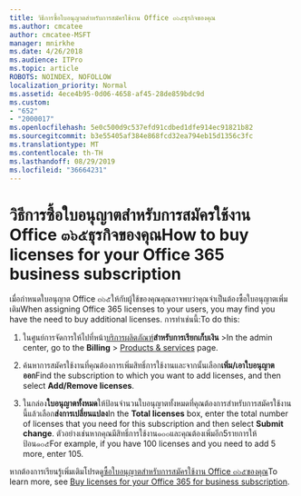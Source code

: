 ```yaml
---
title: วิธีการซื้อใบอนุญาตสำหรับการสมัครใช้งาน Office ๓๖๕ธุรกิจของคุณ
ms.author: cmcatee
author: cmcatee-MSFT
manager: mnirkhe
ms.date: 4/26/2018
ms.audience: ITPro
ms.topic: article
ROBOTS: NOINDEX, NOFOLLOW
localization_priority: Normal
ms.assetid: 4ece4b95-0d06-4658-af45-28de859bdc9d
ms.custom:
- "652"
- "2000017"
ms.openlocfilehash: 5e0c500d9c537efd91cdbed1dfe914ec91821b82
ms.sourcegitcommit: b3e55405af384e868fcd32ea794eb15d1356c3fc
ms.translationtype: MT
ms.contentlocale: th-TH
ms.lasthandoff: 08/29/2019
ms.locfileid: "36664231"
---
```

# <a name="how-to-buy-licenses-for-your-office-365-business-subscription"></a><span data-ttu-id="ba0f6-102">วิธีการซื้อใบอนุญาตสำหรับการสมัครใช้งาน Office ๓๖๕ธุรกิจของคุณ</span><span class="sxs-lookup"><span data-stu-id="ba0f6-102">How to buy licenses for your Office 365 business subscription</span></span>

<span data-ttu-id="ba0f6-103">เมื่อกำหนดใบอนุญาต Office ๓๖๕ให้กับผู้ใช้ของคุณคุณอาจพบว่าคุณจำเป็นต้องซื้อใบอนุญาตเพิ่มเติม</span><span class="sxs-lookup"><span data-stu-id="ba0f6-103">When assigning Office 365 licenses to your users, you may find you have the need to buy additional licenses.</span></span> <span data-ttu-id="ba0f6-104">การทำเช่นนี้:</span><span class="sxs-lookup"><span data-stu-id="ba0f6-104">To do this:</span></span>
  
1. <span data-ttu-id="ba0f6-105">ในศูนย์การจัดการให้ไปที่หน้า[บริการผลิตภัณฑ์](https://go.microsoft.com/fwlink/p/?linkid=842054)**สำหรับการเรียกเก็บเงิน** \></span><span class="sxs-lookup"><span data-stu-id="ba0f6-105">In the admin center, go to the **Billing** \> [Products & services](https://go.microsoft.com/fwlink/p/?linkid=842054) page.</span></span>

2. <span data-ttu-id="ba0f6-106">ค้นหาการสมัครใช้งานที่คุณต้องการเพิ่มสิทธิ์การใช้งานและจากนั้นเลือก**เพิ่ม/เอาใบอนุญาตออก**</span><span class="sxs-lookup"><span data-stu-id="ba0f6-106">Find the subscription to which you want to add licenses, and then select **Add/Remove licenses**.</span></span>

3. <span data-ttu-id="ba0f6-107">ในกล่อง**ใบอนุญาตทั้งหมด**ให้ป้อนจำนวนใบอนุญาตทั้งหมดที่คุณต้องการสำหรับการสมัครใช้งานนี้แล้วเลือก**ส่งการเปลี่ยนแปลง**</span><span class="sxs-lookup"><span data-stu-id="ba0f6-107">In the **Total licenses** box, enter the total number of licenses that you need for this subscription and then select **Submit change**.</span></span> <span data-ttu-id="ba0f6-108">ตัวอย่างเช่นหากคุณมีสิทธิ์การใช้งาน๑๐๐และคุณต้องเพิ่มอีก5รายการให้ป้อน๑๐๕</span><span class="sxs-lookup"><span data-stu-id="ba0f6-108">For example, if you have 100 licenses and you need to add 5 more, enter 105.</span></span>

<span data-ttu-id="ba0f6-109">หากต้องการเรียนรู้เพิ่มเติมโปรดดู[ซื้อใบอนุญาตสำหรับการสมัครใช้งาน Office ๓๖๕ของคุณ](https://docs.microsoft.com/office365/admin/subscriptions-and-billing/buy-licenses)</span><span class="sxs-lookup"><span data-stu-id="ba0f6-109">To learn more, see [Buy licenses for your Office 365 for business subscription](https://docs.microsoft.com/office365/admin/subscriptions-and-billing/buy-licenses).</span></span>
